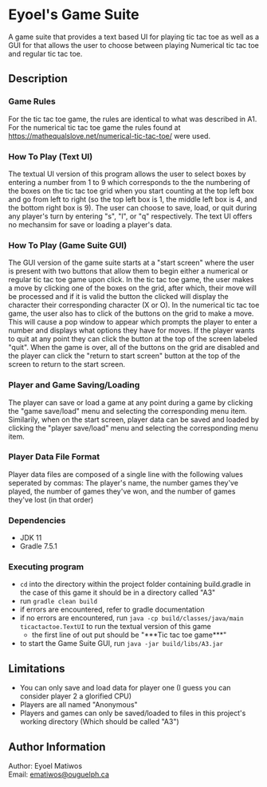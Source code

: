 # Eyoel's Game Suite

A game suite that provides a text based UI for playing tic tac toe as well as a GUI for that allows the user to choose between playing Numerical tic tac toe and regular tic tac toe.

## Description

### Game Rules
For the tic tac toe game, the rules are identical to what was described in A1. For the numerical tic tac toe game the rules found at https://mathequalslove.net/numerical-tic-tac-toe/ were used.

### How To Play (Text UI)
The textual UI version of this program allows the user to select boxes by entering a number from 1 to 9 which corresponds to the the numbering of the boxes on the tic tac toe grid when you start counting at the top left box and go from left to right (so the top left box is 1, the middle left box is 4, and the bottom right box is 9). The user can choose to save, load, or quit during any player's turn by entering "s", "l", or "q" respectively. The text UI offers no mechansim for save or loading a player's data. 

### How To Play (Game Suite GUI)
The GUI version of the game suite starts at a "start screen" where the user is present with two buttons that allow them to begin either a numerical or regular tic tac toe game upon click. In the tic tac toe game, the user makes a move by clicking one of the boxes on the grid, after which, their move will be processed and if it is valid the button the clicked will display the character their corresponding character (X or O). In the numerical tic tac toe game, the user also has to click of the buttons on the grid to make a move. This will cause a pop window to appear which prompts the player to enter a number and displays what options they have for moves. If the player wants to quit at any point they can click the button at the top of the screen labeled "quit". When the game is over, all of the buttons on the grid are disabled and the player can click the "return to start screen" button at the top of the screen to return to the start screen.

### Player and Game Saving/Loading
The player can save or load a game at any point during a game by clicking the "game save/load" menu and selecting the corresponding menu item. Similarily, when on the start screen, player data can be saved and loaded by clicking the "player save/load" menu and selecting the corresponding menu item.

### Player Data File Format
Player data files are composed of a single line with the following values seperated by commas: The player's name, the number games they've played, the number of games they've won, and the number of games they've lost (in that order)

### Dependencies

* JDK 11
* Gradle 7.5.1

### Executing program

* ```cd``` into the directory within the project folder containing build.gradle in the case of this game it should be in a directory called "A3"
* run ```gradle clean build```
* if errors are encountered, refer to gradle documentation
* if no errors are encountered, run ```java -cp build/classes/java/main ticactactoe.TextUI``` to run the textual version of this game
    -  the first line of out put should be "\*\*\*Tic tac toe game\*\*\*"
* to start the Game Suite GUI, run ```java -jar build/libs/A3.jar```

## Limitations

- You can only save and load data for player one (I guess 
you can consider player 2 a glorified CPU)
- Players are all named "Anonymous"
- Players and games can only be saved/loaded to files in this project's working directory (Which should be called "A3")

## Author Information

Author: Eyoel Matiwos  
Email: ematiwos@ouguelph.ca


